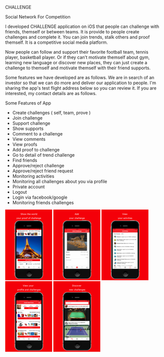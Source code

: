 CHALLENGE

Social Network For Competition

I developed CHALLENGE application on iOS that people can challenge with friends, themself or between teams. It is provide to people create challenges and complete it.  You can join trends, stalk others and proof themself. It is a competitive social media platform.

Now people can follow and support their favorite football team, tennis player, basketball player. Or if they can’t motivate themself about gym, learning new language or discover new places, they can just create a challenge to themself and motivate themself with their friend supports. 

Some features we have developed are as follows. We are in search of an investor so that we can do more and deliver our application to people. I'm sharing the app's test flight address below so you can review it. If you are interested, my contact details are as follows.

Some Features of App
* Create challenges ( self, team, prove )
* Join challenge
* Support challenge
* Show supports
* Comment to a challenge
* View comments
* View proofs
* Add proof to challenge
* Go to detail of trend challenge
* Find friends
* Approve/reject challenge
* Approve/reject friend request
* Monitoring activities
* Monitoring all challenges about you via profile
* Private account
* Logout
* Login via facebook/google
* Monitoring friends challenges

<img src="https://github.com/akayibrahim/challenge/blob/tst/3.5-inch%20(iPhone4)-Screenshot1.png" width="30%" height="30%"> <img src="https://github.com/akayibrahim/challenge/blob/tst/3.5-inch%20(iPhone4)-Screenshot2.png" width="30%" height="30%"> <img src="https://github.com/akayibrahim/challenge/blob/tst/3.5-inch%20(iPhone4)-Screenshot3.png" width="30%" height="30%"> <img src="https://github.com/akayibrahim/challenge/blob/tst/3.5-inch%20(iPhone4)-Screenshot4.png" width="30%" height="30%"> <img src="https://github.com/akayibrahim/challenge/blob/tst/3.5-inch%20(iPhone4)-Screenshot5.png" width="30%" height="30%"> 
